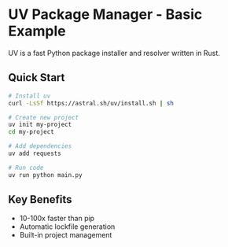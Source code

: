 # UV Package Manager - Basic Example

UV is a fast Python package installer and resolver written in Rust.

## Quick Start

```bash
# Install uv
curl -LsSf https://astral.sh/uv/install.sh | sh

# Create new project
uv init my-project
cd my-project

# Add dependencies
uv add requests

# Run code
uv run python main.py
```

## Key Benefits
- 10-100x faster than pip
- Automatic lockfile generation
- Built-in project management
